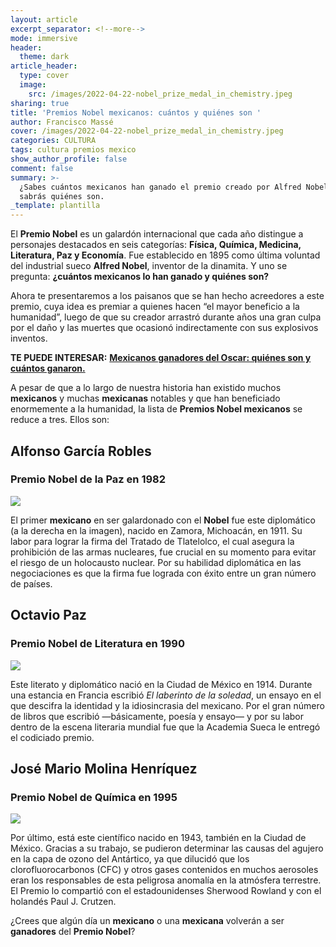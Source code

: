```yaml
---
layout: article
excerpt_separator: <!--more-->
mode: immersive
header:
  theme: dark
article_header:
  type: cover
  image:
    src: /images/2022-04-22-nobel_prize_medal_in_chemistry.jpeg
sharing: true
title: 'Premios Nobel mexicanos: cuántos y quiénes son '
author: Francisco Massé
cover: /images/2022-04-22-nobel_prize_medal_in_chemistry.jpeg
categories: CULTURA
tags: cultura premios mexico
show_author_profile: false
comment: false
summary: >-
  ¿Sabes cuántos mexicanos han ganado el premio creado por Alfred Nobel? Aquí
  sabrás quiénes son.
_template: plantilla
---
```







El **Premio Nobel** es un galardón internacional que cada año distingue a personajes destacados en seis categorías: **Física, Química, Medicina, Literatura, Paz y Economía**. Fue establecido en 1895 como última voluntad del industrial sueco **Alfred Nobel**, inventor de la dinamita. Y uno se pregunta: **¿cuántos mexicanos lo han ganado y quiénes son?**

Ahora te presentaremos a los paisanos que se han hecho acreedores a este premio, cuya idea es premiar a quienes hacen “el mayor beneficio a la humanidad”, luego de que su creador arrastró durante años una gran culpa por el daño y las muertes que ocasionó indirectamente con sus explosivos inventos.

**TE PUEDE INTERESAR:** [**Mexicanos ganadores del Oscar: quiénes son y cuántos ganaron.**](https://blog.tonoysumariachi.com/mexicanisimos/2022/04/27/mexicanos-ganadores-del-oscar-quienes-son-y-cuantos-ganaron.html)

A pesar de que a lo largo de nuestra historia han existido muchos **mexicanos** y muchas **mexicanas** notables y que han beneficiado enormemente a la humanidad, la lista de **Premios Nobel mexicanos** se reduce a tres. Ellos son:

## Alfonso García Robles

### Premio Nobel de la Paz en 1982

![](https://upload.wikimedia.org/wikipedia/commons/thumb/3/32/George_Rathjens_%28V.S.%29_en_%28rechts%29_de_voormalig_minister_van_buitenlandse_zaken_%2C_Bestanddeelnr_931-8254.jpg/1280px-George_Rathjens_%28V.S.%29_en_%28rechts%29_de_voormalig_minister_van_buitenlandse_zaken_%2C_Bestanddeelnr_931-8254.jpg)

El primer **mexicano** en ser galardonado con el **Nobel** fue este diplomático (a la derecha en la imagen), nacido en Zamora, Michoacán, en 1911. Su labor para lograr la firma del Tratado de Tlatelolco, el cual asegura la prohibición de las armas nucleares, fue crucial en su momento para evitar el riesgo de un holocausto nuclear. Por su habilidad diplomática en las negociaciones es que la firma fue lograda con éxito entre un gran número de países.

## Octavio Paz

### Premio Nobel de Literatura en 1990

![](https://upload.wikimedia.org/wikipedia/commons/e/e8/Octavio_Paz_1984.jpg)

Este literato y diplomático nació en la Ciudad de México en 1914. Durante una estancia en Francia escribió _El laberinto de la soledad_, un ensayo en el que descifra la identidad y la idiosincrasia del mexicano. Por el gran número de libros que escribió —básicamente, poesía y ensayo— y por su labor dentro de la escena literaria mundial fue que la Academia Sueca le entregó el codiciado premio.

## José Mario Molina Henríquez

### Premio Nobel de Química en 1995

![](https://upload.wikimedia.org/wikipedia/commons/thumb/8/8a/Mario_Molina_1c389_8385_%28cropped%29.jpg/897px-Mario_Molina_1c389_8385_%28cropped%29.jpg)

Por último, está este científico nacido en 1943, también en la Ciudad de México. Gracias a su trabajo, se pudieron determinar las causas del agujero en la capa de ozono del Antártico, ya que dilucidó que los clorofluorocarbonos (CFC) y otros gases contenidos en muchos aerosoles eran los responsables de esta peligrosa anomalía en la atmósfera terrestre. El Premio lo compartió con el estadounidenses Sherwood Rowland y con el holandés Paul J. Crutzen.

¿Crees que algún día un **mexicano** o una **mexicana** volverán a ser **ganadores** del **Premio Nobel**?
